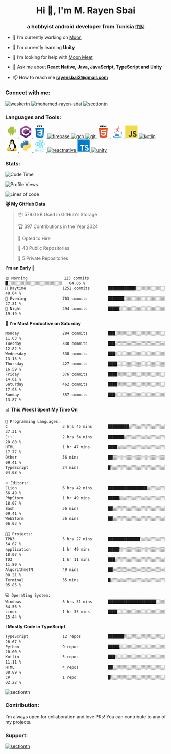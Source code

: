 <h1 style="text-align: center;">Hi 👋, I'm M. Rayen Sbai</h1>
<h3 style="text-align: center;">a hobbyist android developer from Tunisia 🇹🇳</h3>

- 🔭 I’m currently working on [Moon](https://github.com/MoonMeet/)

- 🌱 I’m currently learning **Unity**

- 🤝 I’m looking for help with [Moon Meet](https://github.com/MoonMeet/MoonMeet-CrossPlatform)

- 💬 Ask me about **React Native, Java, JavaScript, TypeScript and Unity**

- 📫 How to reach me **rayensbai2@gmail.com**

<h3 style="text-align: left;">Connect with me:</h3>
<p style="text-align: left;">
<a href="https://twitter.com/weskertn" target="blank"><img style="text-align: center;" src="https://raw.githubusercontent.com/rahuldkjain/github-profile-readme-generator/master/src/images/icons/Social/twitter.svg" alt="weskertn" height="30" width="40" /></a>
<a href="https://linkedin.com/in/mohamed-rayen-sbai" target="blank"><img style="text-align: center;" src="https://raw.githubusercontent.com/rahuldkjain/github-profile-readme-generator/master/src/images/icons/Social/linked-in-alt.svg" alt="mohamed-rayen-sbai" height="30" width="40" /></a>
<a href="https://www.youtube.com/@SectionTN" target="blank"><img style="text-align: center" src="https://raw.githubusercontent.com/rahuldkjain/github-profile-readme-generator/master/src/images/icons/Social/youtube.svg" alt="sectiontn" height="30" width="40" /></a>
</p>

<h3 style="text-align: left">Languages and Tools:</h3>
<p style="text-align: left;"> <a href="https://developer.android.com" target="_blank" rel="noreferrer"> <img src="https://raw.githubusercontent.com/devicons/devicon/master/icons/android/android-original-wordmark.svg" alt="android" width="40" height="40"/> </a> <a href="https://www.w3schools.com/cs/" target="_blank" rel="noreferrer"> <img src="https://raw.githubusercontent.com/devicons/devicon/master/icons/csharp/csharp-original.svg" alt="csharp" width="40" height="40"/> </a> <a href="https://www.w3schools.com/css/" target="_blank" rel="noreferrer"> <img src="https://raw.githubusercontent.com/devicons/devicon/master/icons/css3/css3-original-wordmark.svg" alt="css3" width="40" height="40"/> </a> <a href="https://firebase.google.com/" target="_blank" rel="noreferrer"> <img src="https://www.vectorlogo.zone/logos/firebase/firebase-icon.svg" alt="firebase" width="40" height="40"/> </a> <a href="https://cloud.google.com" target="_blank" rel="noreferrer"> <img src="https://www.vectorlogo.zone/logos/google_cloud/google_cloud-icon.svg" alt="gcp" width="40" height="40"/> </a> <a href="https://git-scm.com/" target="_blank" rel="noreferrer"> <img src="https://www.vectorlogo.zone/logos/git-scm/git-scm-icon.svg" alt="git" width="40" height="40"/> </a> <a href="https://www.w3.org/html/" target="_blank" rel="noreferrer"> <img src="https://raw.githubusercontent.com/devicons/devicon/master/icons/html5/html5-original-wordmark.svg" alt="html5" width="40" height="40"/> </a> <a href="https://www.java.com" target="_blank" rel="noreferrer"> <img src="https://raw.githubusercontent.com/devicons/devicon/master/icons/java/java-original.svg" alt="java" width="40" height="40"/> </a> <a href="https://developer.mozilla.org/en-US/docs/Web/JavaScript" target="_blank" rel="noreferrer"> <img src="https://raw.githubusercontent.com/devicons/devicon/master/icons/javascript/javascript-original.svg" alt="javascript" width="40" height="40"/> </a> <a href="https://kotlinlang.org" target="_blank" rel="noreferrer"> <img src="https://www.vectorlogo.zone/logos/kotlinlang/kotlinlang-icon.svg" alt="kotlin" width="40" height="40"/> </a> <a href="https://www.linux.org/" target="_blank" rel="noreferrer"> <img src="https://raw.githubusercontent.com/devicons/devicon/master/icons/linux/linux-original.svg" alt="linux" width="40" height="40"/> </a> <a href="https://www.python.org" target="_blank" rel="noreferrer"> <img src="https://raw.githubusercontent.com/devicons/devicon/master/icons/python/python-original.svg" alt="python" width="40" height="40"/> </a> <a href="https://reactjs.org/" target="_blank" rel="noreferrer"> <img src="https://raw.githubusercontent.com/devicons/devicon/master/icons/react/react-original-wordmark.svg" alt="react" width="40" height="40"/> </a> <a href="https://reactnative.dev/" target="_blank" rel="noreferrer"> <img src="https://reactnative.dev/img/header_logo.svg" alt="reactnative" width="40" height="40"/> </a> <a href="https://www.typescriptlang.org/" target="_blank" rel="noreferrer"> <img src="https://raw.githubusercontent.com/devicons/devicon/master/icons/typescript/typescript-original.svg" alt="typescript" width="40" height="40"/> </a> <a href="https://unity.com/" target="_blank" rel="noreferrer"> <img src="https://www.vectorlogo.zone/logos/unity3d/unity3d-icon.svg" alt="unity" width="40" height="40"/> </a> </p>

<h3 align="left">Stats:</h3>

<!--START_SECTION:SECTIONTN-->
![Code Time](http://img.shields.io/badge/Code%20Time-678%20hrs%2050%20mins-blue)

![Profile Views](http://img.shields.io/badge/Profile%20Views-1-blue)

![Lines of code](https://img.shields.io/badge/From%20Hello%20World%20I%27ve%20Written-1.7%20million%20lines%20of%20code-blue)

**🐱 My GitHub Data** 

> 📦 579.0 kB Used in GitHub's Storage 
 > 
> 🏆 397 Contributions in the Year 2024
 > 
> 💼 Opted to Hire
 > 
> 📜 43 Public Repositories 
 > 
> 🔑 5 Private Repositories 
 > 
**I'm an Early 🐤** 

```text
🌞 Morning                125 commits         █░░░░░░░░░░░░░░░░░░░░░░░░   04.86 % 
🌆 Daytime                1252 commits        ████████████░░░░░░░░░░░░░   48.64 % 
🌃 Evening                703 commits         ███████░░░░░░░░░░░░░░░░░░   27.31 % 
🌙 Night                  494 commits         █████░░░░░░░░░░░░░░░░░░░░   19.19 % 
```
📅 **I'm Most Productive on Saturday** 

```text
Monday                   284 commits         ███░░░░░░░░░░░░░░░░░░░░░░   11.03 % 
Tuesday                  330 commits         ███░░░░░░░░░░░░░░░░░░░░░░   12.82 % 
Wednesday                338 commits         ███░░░░░░░░░░░░░░░░░░░░░░   13.13 % 
Thursday                 427 commits         ████░░░░░░░░░░░░░░░░░░░░░   16.59 % 
Friday                   376 commits         ████░░░░░░░░░░░░░░░░░░░░░   14.61 % 
Saturday                 462 commits         ████░░░░░░░░░░░░░░░░░░░░░   17.95 % 
Sunday                   357 commits         ███░░░░░░░░░░░░░░░░░░░░░░   13.87 % 
```


📊 **This Week I Spent My Time On** 

```text
💬 Programming Languages: 
C                        3 hrs 45 mins       █████████░░░░░░░░░░░░░░░░   37.31 % 
C++                      2 hrs 54 mins       ███████░░░░░░░░░░░░░░░░░░   28.80 % 
HTML                     1 hr 47 mins        ████░░░░░░░░░░░░░░░░░░░░░   17.77 % 
Other                    56 mins             ██░░░░░░░░░░░░░░░░░░░░░░░   09.41 % 
TypeScript               24 mins             █░░░░░░░░░░░░░░░░░░░░░░░░   04.08 % 

🔥 Editors: 
CLion                    6 hrs 42 mins       █████████████████░░░░░░░░   66.49 % 
PhpStorm                 1 hr 49 mins        █████░░░░░░░░░░░░░░░░░░░░   18.07 % 
Bash                     56 mins             ██░░░░░░░░░░░░░░░░░░░░░░░   09.41 % 
WebStorm                 36 mins             ██░░░░░░░░░░░░░░░░░░░░░░░   06.03 % 

🐱‍💻 Projects: 
TPN3                     5 hrs 27 mins       ██████████████░░░░░░░░░░░   54.07 % 
application              1 hr 49 mins        █████░░░░░░░░░░░░░░░░░░░░   18.07 % 
TD3                      1 hr 11 mins        ███░░░░░░░░░░░░░░░░░░░░░░   11.80 % 
AlgorithmeTN             49 mins             ██░░░░░░░░░░░░░░░░░░░░░░░   08.21 % 
Terminal                 35 mins             █░░░░░░░░░░░░░░░░░░░░░░░░   05.85 % 

💻 Operating System: 
Windows                  8 hrs 31 mins       █████████████████████░░░░   84.56 % 
Linux                    1 hr 33 mins        ████░░░░░░░░░░░░░░░░░░░░░   15.44 % 
```

**I Mostly Code in TypeScript** 

```text
TypeScript               12 repos            ███████░░░░░░░░░░░░░░░░░░   26.67 % 
Python                   9 repos             █████░░░░░░░░░░░░░░░░░░░░   20.00 % 
Kotlin                   5 repos             ███░░░░░░░░░░░░░░░░░░░░░░   11.11 % 
HTML                     4 repos             ██░░░░░░░░░░░░░░░░░░░░░░░   08.89 % 
C#                       1 repo              █░░░░░░░░░░░░░░░░░░░░░░░░   02.22 % 
```




<!--END_SECTION:SECTIONTN-->

<div style="text-align:left;">
<p> <img src="https://github-readme-streak-stats.herokuapp.com/?user=sectiontn&theme=dark" alt="sectiontn" /> </p>
</div>

<h3 style="text-align: left;">Contribution:</h3>
I'm always open for collaboration and love PRs! You can contribute to any of my projects.

<h3 style="text-align: left;">Support:</h3>
<p><a href="https://www.buymeacoffee.com/sectiontn"> <img style="text-align: left;" src="https://cdn.buymeacoffee.com/buttons/v2/default-yellow.png" height="50" width="210" alt="sectiontn" /></a></p><br><br>
